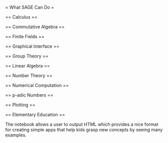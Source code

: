 = What SAGE Can Do =

== Calculus ==

== Commutative Algebra ==

== Finite Fields ==

== Graphical Interface ==

== Group Theory ==

== Linear Algebra ==

== Number Theory ==

== Numerical Computation ==

== p-adic Numbers ==

== Plotting ==

== Elementary Education ==

The notebook allows a user to output HTML which provides a nice format for creating simple apps that help kids grasp new concepts by seeing many examples. 
